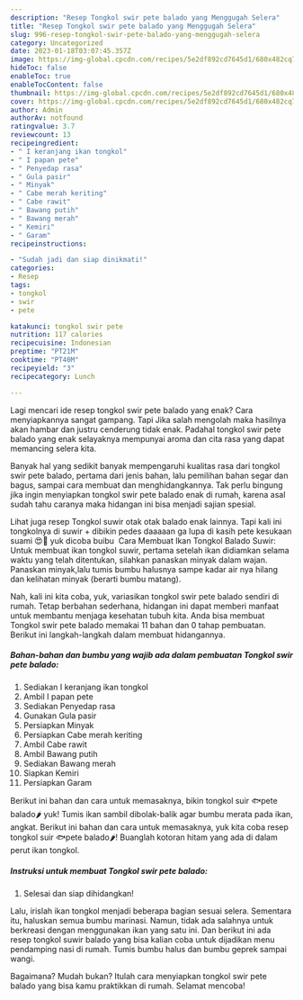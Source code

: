 ```yaml
---
description: "Resep Tongkol swir pete balado yang Menggugah Selera"
title: "Resep Tongkol swir pete balado yang Menggugah Selera"
slug: 996-resep-tongkol-swir-pete-balado-yang-menggugah-selera
category: Uncategorized
date: 2023-01-18T03:07:45.357Z
image: https://img-global.cpcdn.com/recipes/5e2df892cd7645d1/680x482cq70/tongkol-swir-pete-balado-foto-resep-utama.jpg
hideToc: false
enableToc: true
enableTocContent: false
thumbnail: https://img-global.cpcdn.com/recipes/5e2df892cd7645d1/680x482cq70/tongkol-swir-pete-balado-foto-resep-utama.jpg
cover: https://img-global.cpcdn.com/recipes/5e2df892cd7645d1/680x482cq70/tongkol-swir-pete-balado-foto-resep-utama.jpg
author: Admin
authorAv: notfound
ratingvalue: 3.7
reviewcount: 13
recipeingredient:
- " I keranjang ikan tongkol"
- " I papan pete"
- " Penyedap rasa"
- " Gula pasir"
- " Minyak"
- " Cabe merah keriting"
- " Cabe rawit"
- " Bawang putih"
- " Bawang merah"
- " Kemiri"
- " Garam"
recipeinstructions:

- "Sudah jadi dan siap dinikmati!"
categories:
- Resep
tags:
- tongkol
- swir
- pete

katakunci: tongkol swir pete 
nutrition: 117 calories
recipecuisine: Indonesian
preptime: "PT21M"
cooktime: "PT40M"
recipeyield: "3"
recipecategory: Lunch

---
```



Lagi mencari ide resep tongkol swir pete balado yang enak? Cara menyiapkannya sangat gampang. Tapi Jika salah mengolah maka hasilnya akan hambar dan justru cenderung tidak enak. Padahal tongkol swir pete balado yang enak selayaknya mempunyai aroma dan cita rasa yang dapat memancing selera kita.


Banyak hal yang sedikit banyak mempengaruhi kualitas rasa dari tongkol swir pete balado, pertama dari jenis bahan, lalu pemilihan bahan segar dan bagus, sampai cara membuat dan menghidangkannya. Tak perlu bingung jika ingin menyiapkan tongkol swir pete balado enak di rumah, karena asal sudah tahu caranya maka hidangan ini bisa menjadi sajian spesial.

Lihat juga resep Tongkol suwir otak otak balado enak lainnya. Tapi kali ini tongkolnya di suwir + dibikin pedes daaaaan ga lupa di kasih pete kesukaan suami 😍🤤 yuk dicoba buibu ️ Cara Membuat Ikan Tongkol Balado Suwir: Untuk membuat ikan tongkol suwir, pertama setelah ikan didiamkan selama waktu yang telah ditentukan, silahkan panaskan minyak dalam wajan. Panaskan minyak,lalu tumis bumbu halusnya sampe kadar air nya hilang dan kelihatan minyak (berarti bumbu matang).


Nah, kali ini kita coba, yuk, variasikan tongkol swir pete balado sendiri di rumah. Tetap berbahan sederhana, hidangan ini dapat memberi manfaat untuk membantu menjaga kesehatan tubuh kita. Anda bisa membuat Tongkol swir pete balado memakai 11 bahan dan 0 tahap pembuatan. Berikut ini langkah-langkah dalam membuat hidangannya.

<!--inarticleads1-->

##### Bahan-bahan dan bumbu yang wajib ada dalam pembuatan Tongkol swir pete balado:

1. Sediakan  I keranjang ikan tongkol
1. Ambil  I papan pete
1. Sediakan  Penyedap rasa
1. Gunakan  Gula pasir
1. Persiapkan  Minyak
1. Persiapkan  Cabe merah keriting
1. Ambil  Cabe rawit
1. Ambil  Bawang putih
1. Sediakan  Bawang merah
1. Siapkan  Kemiri
1. Persiapkan  Garam


Berikut ini bahan dan cara untuk memasaknya, bikin tongkol suir 🐟pete balado🌶 yuk! Tumis ikan sambil dibolak-balik agar bumbu merata pada ikan, angkat. Berikut ini bahan dan cara untuk memasaknya, yuk kita coba resep tongkol suir 🐟pete balado🌶! Buanglah kotoran hitam yang ada di dalam perut ikan tongkol. 

<!--inarticleads2-->

##### Instruksi untuk membuat Tongkol swir pete balado:


1. Selesai dan siap dihidangkan!

Lalu, irislah ikan tongkol menjadi beberapa bagian sesuai selera. Sementara itu, haluskan semua bumbu marinasi. Namun, tidak ada salahnya untuk berkreasi dengan menggunakan ikan yang satu ini. Dan berikut ini ada resep tongkol suwir balado yang bisa kalian coba untuk dijadikan menu pendamping nasi di rumah. Tumis bumbu halus dan bumbu geprek sampai wangi. 

Bagaimana? Mudah bukan? Itulah cara menyiapkan tongkol swir pete balado yang bisa kamu praktikkan di rumah. Selamat mencoba!
